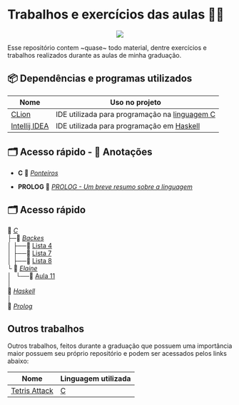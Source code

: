 # Trabalhos e exercícios das aulas 👨‍💻

<p align="center">
<a href="https://www.codacy.com/manual/Aureom/Treinamento-C?utm_source=github.com&amp;utm_medium=referral&amp;utm_content=Aureom/Treinamento-C&amp;utm_campaign=Badge_Grade"><img src="https://api.codacy.com/project/badge/Grade/9229c11a972d40dcaf1d1ccdcc22af2c"/></a>
</p>

Esse repositório contem ~quase~ todo material, dentre exercícios e trabalhos realizados durante as aulas de minha graduação.

## 📦 Dependências e programas utilizados

| Nome                                             | Uso no projeto                                               |
| ------------------------------------------------ | ------------------------------------------------------------ |
| [CLion](https://www.jetbrains.com/clion/)        | IDE utilizada para programação na [linguagem C](https://en.wikipedia.org/wiki/C_(programming_language)) |
| [Intellij IDEA](https://www.jetbrains.com/idea/) | IDE utilizada para programação em [Haskell](https://en.wikipedia.org/wiki/Haskell_(programming_language)) |

## 🗂 Acesso rápido - :pencil: Anotações
- **C** 
  📜 *[Ponteiros](/Prolog/Anotações/README.md)* 
  
- **PROLOG**
📜 *[PROLOG - Um breve resumo sobre a linguagem](/Prolog/Anotações/README.md)* 
## 🗂 Acesso rápido
📂 *[C](./C)*    
├─📂 *[Backes](./C/Exercicios/Backes)*    
│ ├──📁 [Lista 4](./C/Exercicios/Backes/Lista%204)    
│ ├──📁 [Lista 7](./C/Exercicios/Backes/Lista%207)    
│ ├──📁 [Lista 8](./C/Exercicios/Backes/Lista%208)    
└ 📂 *[Elaine](./C/Exercicios/Elaine)*       
│⠀└──📁 [Aula 11](./C/Exercicios/Elaine/Aula%2011)    
│   
📂 *[Haskell](/Haskell)*  
│  
📂 *[Prolog](/Prolog)*    


## Outros trabalhos
Outros trabalhos, feitos durante a graduação que possuem uma importância maior possuem seu próprio repositório e podem ser acessados pelos links abaixo:

| Nome                                                     | Linguagem utilizada |
| -------------------------------------------------------- | ------------------- |
| [Tetris Attack](https://github.com/Aureom/Tetris-Attack) | [C](https://en.wikipedia.org/wiki/C_(programming_language))  |

